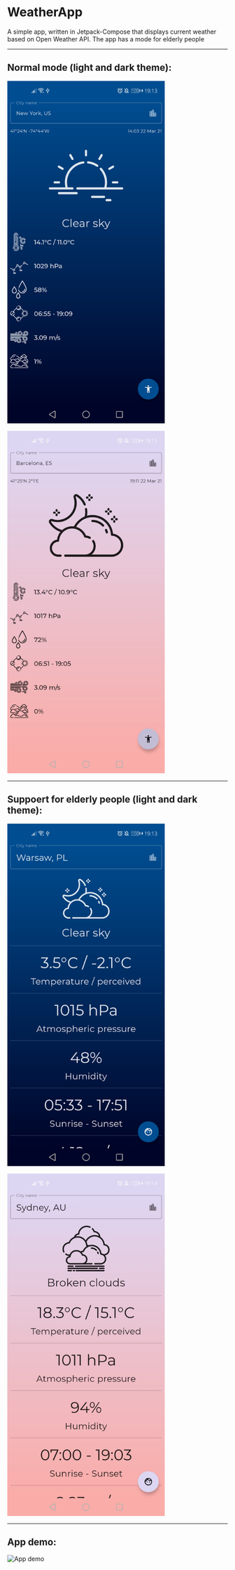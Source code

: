 # WeatherApp
A simple app, written in Jetpack-Compose that displays current weather based on Open Weather API. The app has a mode for elderly people

<hr>

## Normal mode (light and dark theme):

<img src="readme/dark_normal.jpg" alt="Dark Theme, Normal mode" width="360"></img>

<img src="readme/light_normal.jpg" alt="Light Theme, Normal mode" width="360"></img>


<hr>

## Suppoert for elderly people (light and dark theme):

<img src="readme/dark_elderly.jpg" alt="Dark Theme, Elderly mode" width="360"></img>

<img src="readme/light_elderly.jpg" alt="Light Theme, Elderly mode" width="360"></img>

<hr>

## App demo:

<img src="readme/demo.gif" alt="App demo" width="360"></img>
